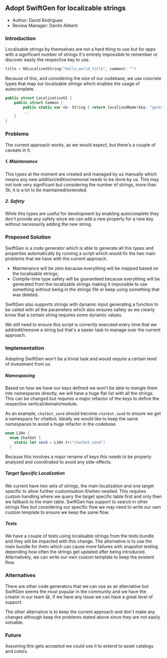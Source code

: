 ## Adopt SwiftGen for localizable strings

* Author: David Rodrigues
* Review Manager: Danilo Aliberti

### Introduction

Localisable strings by themselves are not a hard thing to use but for apps with a significant number of strings it's entirely impossible to remember or discover easily the respective key to use.

```swift
title = NSLocalizedString("hello_world_title", comment: "")
```

Because of this, and considering the size of our codebase, we use concrete types that map our localisable strings which enables the usage of autocomplete.

```swift
public struct LocalizationUI {
    public struct Common {
        public static var ok: String { return localizedName(key: "general_ok") }
        ...
    }
}
```

### Problems

The current approach works, as we would expect, but there's a couple of caveats in it.

##### 1. Maintenance

This types at the moment are created and managed by us manually which means any new addition/edition/removal needs to be done by us. This may not look very significant but considering the number of strings, more than 3k, it is a lot to be maintained/extended.

##### 2. Safety

While this types are useful for development by enabling autocomplete they don't provide any safety since we can add a new property for a new key without necessarily adding the new string.

### Proposed Solution

SwiftGen is a code generator which is able to generate all this types and properties automatically by running a script which would fix the two main problems that we have with the current approach.

- Maintenance will be zero because everything will be mapped based on the localisable strings;
- Compile-time type safety will be guaranteed because everything will be generated from the localizable strings making it impossible to use something without being in the strings file or keep using something that was deleted.

SwiftGen also supports strings with dynamic input generating a function to be called with all the parameters which also ensures safety as we clearly know that a certain string requires some dynamic values.

We still need to ensure this script is correctly executed every time that we add/edit/remove a string but that's a easier task to manage over the current approach.

### Implementation

Adopting SwiftGen won't be a trivial task and would require a certain level of investment from us.

##### Namespacing

Based on how we have our keys defined we won't be able to mangle them into namespaces directly, we will have a huge flat list with all the strings. This can be changed but requires a major refactor of the keys to define the respective vertical/domain/module.

As an example, `chatbot_send` should become `chatbot.send` to ensure we get a namespace for chatbot. Ideally we would like to keep the same namespaces to avoid a huge refactor in the codebase.

```swift
enum L10n {
  enum Chatbot {
    static let send = L10n.tr("chatbot.send")
  }
```

Because this involves a major rename of keys this needs to be properly analyzed and coordinated to avoid any side-effects.

##### Target Specific Localization

We current have two sets of strings, the main localization and one target specific to allow further customisation if/when needed. This requires custom handling where we query the target specific table first and only then we fallback to the main table. SwiftGen has support to search in other strings files but considering our specific flow we may need to write our own custom template to ensure we keep the same flow.

##### Tests

We have a couple of tests using localisable strings from the tests bundle and they will be impacted with this change. The alternative is to use the main bundle for them which can cause more failures with snapshot testing depending how often the strings get updated after being introduced. Alternatively, we can write our own custom template to keep the existent flow.

### Alternatives

There are other code generators that we can use as an alternative but SwiftGen seems the most popular in the community and we have the creator in our team 😃, if we have any issue we can have a great level of support.

The other alternative is to keep the current approach and don't make any changes although keep the problems stated above since they are not easily solvable.

### Future

Assuming this gets accepted we could use it to extend to asset catalogs and colors.
